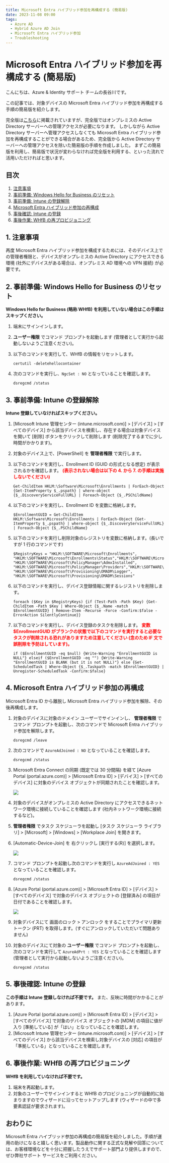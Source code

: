 ```yaml
---
title: Microsoft Entra ハイブリッド参加を再構成する (簡易版)
date: 2023-11-08 09:00
tags:
  - Azure AD
  - Hybrid Azure AD Join
  - Microsoft Entra ハイブリッド参加
  - Troubleshooting
---
```


# Microsoft Entra ハイブリッド参加を再構成する (簡易版)

こんにちは、Azure & Identity サポート チームの長谷川です。

この記事では、対象デバイスの Microsoft Entra ハイブリッド参加を再構成する手順の簡易版を紹介します。

完全版は[こちら](../azure-active-directory/haadj-re-registration.md)に掲載されていますが、完全版ではオンプレミスの Active Directory サーバーへの管理アクセスが必要になります。
しかしながら Active Directory サーバーへ管理アクセスしなくても Microsoft Entra ハイブリッド参加を再構成することができる場合があるため、完全版から Active Directory サーバーへの管理アクセスを除いた簡易版の手順を作成しました。
まずこの簡易版を利用し、簡易版で状況が変わらなければ完全版を利用する、といった流れで活用いただければと思います。

## 目次

1. [注意事項](#anchor1)
2. [事前準備: Windows Hello for Business のリセット](#anchor2)
3. [事前準備: Intune の登録解除](#anchor3)
4. [Microsoft Entra ハイブリッド参加の再構成](#anchor4)
5. [事後確認: Intune の登録](#anchor5)
6. [事後作業: WHfB の再プロビジョニング](#anchor6)

<h2 id="anchor1">1. 注意事項</h2>
再度 Microsoft Entra ハイブリッド参加を構成するためには、そのデバイス上での管理者権限と、デバイスがオンプレミスの Active Directory にアクセスできる環境 (社外にデバイスがある場合は、オンプレミス AD 環境への VPN 接続) が必要です。

<h2 id="anchor2">2. 事前準備: Windows Hello for Business のリセット</h2>

**Windows Hello for Business (略称 WHfB) を利用していない場合はこの手順はスキップください。**

1. 端末にサインインします。
2. **ユーザー権限** でコマンド プロンプトを起動します (管理者として実行から起動しないようご注意ください)。
3. 以下のコマンドを実行して、WHfB の情報をリセットします。

    ```
    certutil -deletehellocontainer
    ```
    
4. 次のコマンドを実行し、`NgcSet : NO` となっていることを確認します。

    ```
    dsregcmd /status
    ```

<h2 id="anchor3">3. 事前準備: Intune の登録解除</h2>

**Intune 登録していなければスキップください。**

1. [Microsoft Intune 管理センター (intune.microsoft.com)] > [デバイス] > [すべてのデバイス] から該当デバイスを検索し、存在する場合は対象デバイスを開いて [削除] ボタンをクリックして削除します (削除完了するまでに少し時間がかかります)。
2. 対象のデバイス上で、[PowerShell] を **管理者権限** で実行します。
3. 以下のコマンドを実行し、Enrollment ID (GUID の形式となる想定) が表示されるかを確認します。 **<span style="color: red; ">(表示されない場合は以下の 4. から 7. の手順は実施しないでください)</span>**

    ```
    Get-ChildItem HKLM:\Software\Microsoft\Enrollments | ForEach-Object {Get-ItemProperty $_.pspath} | where-object {$_.DiscoveryServiceFullURL} | Foreach-Object {$_.PSChildName}
    ```

4. 以下のコマンドを実行し、Enrollment ID を変数に格納します。

    ```
    $EnrollmentGUID = Get-ChildItem HKLM:\Software\Microsoft\Enrollments | ForEach-Object {Get-ItemProperty $_.pspath} | where-object {$_.DiscoveryServiceFullURL} | Foreach-Object {$_.PSChildName}
    ```

5. 以下のコマンドを実行し削除対象のレジストリを変数に格納します。(長いですが 1 行のコマンドです)
    ```
    $RegistryKeys = "HKLM:\SOFTWARE\Microsoft\Enrollments", "HKLM:\SOFTWARE\Microsoft\Enrollments\Status","HKLM:\SOFTWARE\Microsoft\EnterpriseResourceManager\Tracked", "HKLM:\SOFTWARE\Microsoft\PolicyManager\AdmxInstalled", "HKLM:\SOFTWARE\Microsoft\PolicyManager\Providers","HKLM:\SOFTWARE\Microsoft\Provisioning\OMADM\Accounts", "HKLM:\SOFTWARE\Microsoft\Provisioning\OMADM\Logger", "HKLM:\SOFTWARE\Microsoft\Provisioning\OMADM\Sessions"
    ```
    
6. 以下のコマンドを実行し、デバイス登録情報に関するレジストリを削除します。

    ```
    foreach ($Key in $RegistryKeys) {if (Test-Path -Path $Key) {Get-ChildItem -Path $Key | Where-Object {$_.Name -match $EnrollmentGUID} | Remove-Item -Recurse -Force -Confirm:$false -ErrorAction SilentlyContinue}}
    ```

7. 以下のコマンドを実行し、デバイス登録のタスクを削除します。 **<span style="color: red; ">変数 $EnrollmentGUID がブランクの状態で以下のコマンドを実行すると必要なタスクが削除される恐れがありますため注意してください (念のため IF 文で誤削除を予防はしています)。</span>**
    ```
    if ($EnrollmentGUID -eq $null) {Write-Warning "EnrollmentGUID is NULL"} elseif ($EnrollmentGUID -eq "") {Write-Warning "EnrollmentGUID is BLANK (but it is not NULL)"} else {Get-ScheduledTask | Where-Object {$_.Taskpath -match $EnrollmentGUID} | Unregister-ScheduledTask -Confirm:$false}
    ```

<h2 id="anchor4">4. Microsoft Entra ハイブリッド参加の再構成</h2>

Microsoft Entra ID から離脱し Microsoft Entra ハイブリッド参加を解除、その後再構成します。

1. 対象のデバイスに対象のドメイン ユーザーでサインインし、 __管理者権限__ でコマンド プロンプトを起動し、次のコマンドで Microsoft Entra ハイブリッド参加を解除します。
    ```
    dsregcmd /leave
    ```

2. 次のコマンドで `AzureAdJoined : NO` となっていることを確認します。

    ```
    dsregcmd /status
    ```
3. Microsoft Entra Connect の同期 (既定では 30 分間隔) を経て [Azure Portal (portal.azure.com)] > [Microsoft Entra ID] > [デバイス] > [すべてのデバイス] に対象のデバイス オブジェクトが同期されたことを確認します。

    ![](./microsoft-entra-hybrid-joined-re-registration-simplified/microsoft-entra-hybrid-joined-re-registration-simplified4-3.jpg)

4. 対象のデバイスがオンプレミスの Active Directory にアクセスできるネットワーク環境に接続していることを確認します (社内ネットワーク環境に接続するなど)。

5. **管理者権限** でタスク スケジューラを起動し [タスク スケジューラ ライブラリ] > [Microsoft] > [Windows] > [Workplace Join] を開きます。
6. [Automatic-Device-Join] を 右クリックし [実行する(R)] を選択します。

    ![](./microsoft-entra-hybrid-joined-re-registration-simplified/microsoft-entra-hybrid-joined-re-registration-simplified4-6.jpg)

7. コマンド プロンプトを起動し次のコマンドを実行し `AzureAdJoined : YES` となっていることを確認します。

    ```
    dsregcmd /status
    ```

8. [Azure Portal (portal.azure.com)] > [Microsoft Entra ID] > [デバイス] > [すべてのデバイス] で対象のデバイス オブジェクトの [登録済み] の項目が日付であることを確認します。

    ![](./microsoft-entra-hybrid-joined-re-registration-simplified/microsoft-entra-hybrid-joined-re-registration-simplified4-8.jpg)

9. 対象デバイスにて 画面のロック > アンロック をすることでプライマリ更新トークン (PRT) を取得します。(すぐにアンロックしていただいて問題ありません)
10. 対象のデバイスにて対象の **ユーザー権限** でコマンド プロンプトを起動し、次のコマンドを実行して `AzureAdPrt : YES` となっていることを確認します (管理者として実行から起動しないようご注意ください)。

    ```
    dsregcmd /status
    ```

<h2 id="anchor5">5. 事後確認: Intune の登録</h2>

**この手順は Intune 登録しなければ不要です。** また、反映に時間がかかることがあります。

1.  [Azure Portal (portal.azure.com)] > [Microsoft Entra ID] > [デバイス] > [すべてのデバイス] で対象のデバイス オブジェクトの [MDM] の項目に値が入り [準拠している] が「はい」となっていることを確認します。
2. [Microsoft Intune 管理センター (intune.microsoft.com)] > [デバイス] > [すべてのデバイス] から該当デバイスを検索し対象デバイスの [対応] の項目が「準拠している」となっていることを確認します。

<h2 id="anchor6">6. 事後作業: WHfB の再プロビジョニング</h2>

**WHfB を利用していなければ不要です。**

1. 端末を再起動します。
2. 対象のユーザーでサインインすると WHfB のプロビジョニングが自動的に始まりますのでウィザードに沿ってセットアップします (ウィザードの中で多要素認証が要求されます)。

## おわりに

Microsoft Entra ハイブリッド参加の再構成の簡易版を紹介しました。手順が運用の助けになると嬉しく思います。製品動作に関する正式な見解や回答については、お客様環境などを十分に把握したうえでサポート部門より提供しますので、ぜひ弊社サポート サービスをご利用ください。
